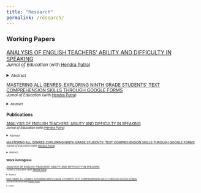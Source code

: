 ```yaml
---
title: "Research"
permalink: /research/
---
```


### Working Papers

[ANALYSIS OF ENGLISH TEACHERS’ ABILITY AND DIFFICULTY IN SPEAKING](https://journal.unigha.ac.id/index.php/EE/article/view/586) <br/>
<small>*Jurnal of Education* (with [Hendra Putra]) <br>

<details>
<summary><small>Abstract</small></summary>
<small>
This article analyzes about english teachers ability and difficulty in speaking. The purpose of this research to know ability and difficulty in speaking. This research uses qualitative approach with descriptive method. The total participants of this research is 22 participants and for the sample uses purpose sampling. In collecting data the authors use instruments. The instruments are speaking test and interview. Speaking test is used to know the ability english teachers and the interview is used to know the aspects of difficulty in speaking. The finding shows that english teachers ability in speaking is 63. It means that the ability english teacher is sufficient. From interviewing the aspect makes english teacher difficulties are communication strategy (not confidence when speaking). It can be concluded that english teachers ability need some strategies to improve ability in speaking.
</small>
</details>

[MASTERING ALL GENRES: EXPLORING NINTH GRADE STUDENTS' TEXT COMPREHENSION SKILLS THROUGH GOOGLE FORMS](https://jurnal.untan.ac.id/index.php/JEEP/article/view/91-97) <br/>
<small>*Jurnal of Education* (with [Hendra Putra]) <br>

<details>
<summary><small>Abstract</small></summary>
<small>
Understanding what one reads is a significant component of the reading journey. To effectively engage with different types of texts, students must possess strong reading comprehension skills. The goal of this study is to figure out how well kids can understand various forms of literature. Descriptive, recount, report, narrative, and procedural texts are examples of different types of texts. In this research, a quantitative method is utilized to perform data calculations. Reading assessments are incorporated as a tool in this process. The assessments consist of 25 questions and offer a selection of five text types: descriptive, recount, report, narrative, and procedure texts. The findings indicate that students have demonstrated a 50 percent proficiency in comprehending different text types, which suggests a relatively low level of overall comprehension. However, there is a positive trend observed in the children's understanding of descriptive language.
</small>
</details>

### Publications

[ANALYSIS OF ENGLISH TEACHERS’ ABILITY AND DIFFICULTY IN SPEAKING](https://journal.unigha.ac.id/index.php/EE/article/view/586) <br/>
<small>*Jurnal of Education* (with [Hendra Putra]) <br>

<details>
<summary><small>Abstract</small></summary>
<small>
This article analyzes about english teachers ability and difficulty in speaking. The purpose of this research to know ability and difficulty in speaking. This research uses qualitative approach with descriptive method. The total participants of this research is 22 participants and for the sample uses purpose sampling. In collecting data the authors use instruments. The instruments are speaking test and interview. Speaking test is used to know the ability english teachers and the interview is used to know the aspects of difficulty in speaking. The finding shows that english teachers ability in speaking is 63. It means that the ability english teacher is sufficient. From interviewing the aspect makes english teacher difficulties are communication strategy (not confidence when speaking). It can be concluded that english teachers ability need some strategies to improve ability in speaking.
</small>
</details>

[MASTERING ALL GENRES: EXPLORING NINTH GRADE STUDENTS' TEXT COMPREHENSION SKILLS THROUGH GOOGLE FORMS](https://jurnal.untan.ac.id/index.php/JEEP/article/view/91-97) <br/>
<small>*Jurnal of Education* (with [Hendra Putra]) <br>

<details>
<summary><small>Abstract</small></summary>
<small>
Understanding what one reads is a significant component of the reading journey. To effectively engage with different types of texts, students must possess strong reading comprehension skills. The goal of this study is to figure out how well kids can understand various forms of literature. Descriptive, recount, report, narrative, and procedural texts are examples of different types of texts. In this research, a quantitative method is utilized to perform data calculations. Reading assessments are incorporated as a tool in this process. The assessments consist of 25 questions and offer a selection of five text types: descriptive, recount, report, narrative, and procedure texts. The findings indicate that students have demonstrated a 50 percent proficiency in comprehending different text types, which suggests a relatively low level of overall comprehension. However, there is a positive trend observed in the children's understanding of descriptive language.
</small>
</details>

### Work in Progress

[ANALYSIS OF ENGLISH TEACHERS’ ABILITY AND DIFFICULTY IN SPEAKING](https://journal.unigha.ac.id/index.php/EE/article/view/586) <br/>
<small>*Jurnal of Education* (with [Hendra Putra]) <br>

<details>
<summary><small>Abstract</small></summary>
<small>
This article analyzes about english teachers ability and difficulty in speaking. The purpose of this research to know ability and difficulty in speaking. This research uses qualitative approach with descriptive method. The total participants of this research is 22 participants and for the sample uses purpose sampling. In collecting data the authors use instruments. The instruments are speaking test and interview. Speaking test is used to know the ability english teachers and the interview is used to know the aspects of difficulty in speaking. The finding shows that english teachers ability in speaking is 63. It means that the ability english teacher is sufficient. From interviewing the aspect makes english teacher difficulties are communication strategy (not confidence when speaking). It can be concluded that english teachers ability need some strategies to improve ability in speaking.
</small>
</details>

[MASTERING ALL GENRES: EXPLORING NINTH GRADE STUDENTS' TEXT COMPREHENSION SKILLS THROUGH GOOGLE FORMS](https://jurnal.untan.ac.id/index.php/JEEP/article/view/91-97) <br/>
<small>*Jurnal of Education* (with [Hendra Putra]) <br>

<details>
<summary><small>Abstract</small></summary>
<small>
Understanding what one reads is a significant component of the reading journey. To effectively engage with different types of texts, students must possess strong reading comprehension skills. The goal of this study is to figure out how well kids can understand various forms of literature. Descriptive, recount, report, narrative, and procedural texts are examples of different types of texts. In this research, a quantitative method is utilized to perform data calculations. Reading assessments are incorporated as a tool in this process. The assessments consist of 25 questions and offer a selection of five text types: descriptive, recount, report, narrative, and procedure texts. The findings indicate that students have demonstrated a 50 percent proficiency in comprehending different text types, which suggests a relatively low level of overall comprehension. However, there is a positive trend observed in the children's understanding of descriptive language.
</small>
</details>

[//]: # (Links)
[Hendra Putra]: <https://scholar.google.com/citations?user=UU0E8C4AAAAJ&hl=id>
